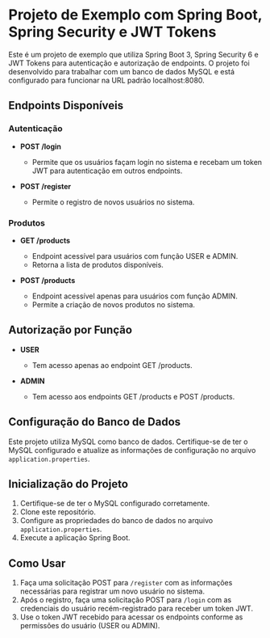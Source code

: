 # Projeto de Exemplo com Spring Boot, Spring Security e JWT Tokens

Este é um projeto de exemplo que utiliza Spring Boot 3, Spring Security 6 e JWT Tokens para autenticação e autorização de endpoints. O projeto foi desenvolvido para trabalhar com um banco de dados MySQL e está configurado para funcionar na URL padrão localhost:8080.

## Endpoints Disponíveis

### Autenticação
- **POST /login**
  - Permite que os usuários façam login no sistema e recebam um token JWT para autenticação em outros endpoints.
  
- **POST /register**
  - Permite o registro de novos usuários no sistema.

### Produtos
- **GET /products**
  - Endpoint acessível para usuários com função USER e ADMIN.
  - Retorna a lista de produtos disponíveis.
  
- **POST /products**
  - Endpoint acessível apenas para usuários com função ADMIN.
  - Permite a criação de novos produtos no sistema.

## Autorização por Função
- **USER**
  - Tem acesso apenas ao endpoint GET /products.
  
- **ADMIN**
  - Tem acesso aos endpoints GET /products e POST /products.

## Configuração do Banco de Dados
Este projeto utiliza MySQL como banco de dados. Certifique-se de ter o MySQL configurado e atualize as informações de configuração no arquivo `application.properties`.

## Inicialização do Projeto
1. Certifique-se de ter o MySQL configurado corretamente.
2. Clone este repositório.
3. Configure as propriedades do banco de dados no arquivo `application.properties`.
4. Execute a aplicação Spring Boot.

## Como Usar
1. Faça uma solicitação POST para `/register` com as informações necessárias para registrar um novo usuário no sistema.
2. Após o registro, faça uma solicitação POST para `/login` com as credenciais do usuário recém-registrado para receber um token JWT.
3. Use o token JWT recebido para acessar os endpoints conforme as permissões do usuário (USER ou ADMIN).

